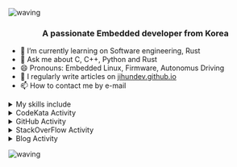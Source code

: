 ![waving](https://capsule-render.vercel.app/api?type=waving&height=200&text=Hi!%20I'm%20Jihun.&fontAlign=70&fontAlignY=40&color=gradient)

<h3 align="center">A passionate Embedded developer from Korea</h3>

- 🌱 I’m currently learning on Software engineering, Rust
- 💬 Ask me about C, C++, Python and Rust
- 😄 Pronouns: Embedded Linux, Firmware, Autonomus Driving
- 📝 I regularly write articles on [jihundev.github.io](https://jihundev.github.io/)
- 📫 How to contact me by e-mail

<details>
  <summary>My skills include</summary>
  <br>
  <div align=center>
  
  ## Most Used Language
  ![Top Langs](https://github-readme-stats.vercel.app/api/top-langs/?username=JihunDev&layout=compact)
  
  ## My Skills
  
  ### Language
  <img src="https://raw.githubusercontent.com/devicons/devicon/master/icons/c/c-original.svg" alt="c" width="40" height="40" />
  <img src="https://raw.githubusercontent.com/devicons/devicon/master/icons/cplusplus/cplusplus-original.svg" alt="cplusplus" width="40" height="40" />
  <img src="https://raw.githubusercontent.com/devicons/devicon/master/icons/embeddedc/embeddedc-original-wordmark.svg" alt="embeddedc" width="40" height="40" />
  <img src="https://raw.githubusercontent.com/devicons/devicon/master/icons/rust/rust-original.svg" alt="rust" width="40" height="40" />
  <img src="https://raw.githubusercontent.com/devicons/devicon/master/icons/python/python-original.svg" alt="python" width="40" height="40" />
  
  ### Framework
  <img src="https://raw.githubusercontent.com/devicons/devicon/master/icons/ros/ros-original-wordmark.svg" alt="ros" width="40" height="40" />
  <img src="https://raw.githubusercontent.com/devicons/devicon/master/icons/django/django-plain-wordmark.svg" alt="django" width="40" height="40" />
  <img src="https://raw.githubusercontent.com/devicons/devicon/master/icons/djangorest/djangorest-original.svg" alt="django Rest" width="40" height="40" />
  <img src="https://raw.githubusercontent.com/devicons/devicon/master/icons/flask/flask-original.svg" alt="flask" width="40" height="40" />

  ### IDE
  <img src="https://raw.githubusercontent.com/devicons/devicon/master/icons/vim/vim-original.svg" alt="vim" width="40" height="40" />
  <img src="https://raw.githubusercontent.com/devicons/devicon/master/icons/neovim/neovim-original.svg" alt="neovim" width="40" height="40" />  
  <img src="https://raw.githubusercontent.com/devicons/devicon/master/icons/vscode/vscode-original.svg" alt="vscode" width="40" height="40" />

  ### Tools
  <img src="https://raw.githubusercontent.com/devicons/devicon/master/icons/git/git-original.svg" alt="git" width="40" height="40" />
  <img src="https://raw.githubusercontent.com/devicons/devicon/master/icons/github/github-original.svg" alt="github" width="40" height="40" />
  <img src="https://raw.githubusercontent.com/devicons/devicon/master/icons/githubactions/githubactions-original.svg" alt="github Actions" width="40" height="40" />
  <img src="https://raw.githubusercontent.com/devicons/devicon/master/icons/slack/slack-original.svg" alt="slack" width="40" height="40" />
  <img src="https://raw.githubusercontent.com/devicons/devicon/master/icons/jira/jira-original.svg" alt="jira" width="40" height="40" />
  <img src="https://raw.githubusercontent.com/devicons/devicon/master/icons/confluence/confluence-original.svg" alt="confluence" width="40" height="40" />
  
  </div>
</details>

<details>
  <summary>CodeKata Activity</summary>
  <br>
  <div align=center>
    
  ### Codewars
  ![Codewars](https://github.r2v.ch/codewars?user=JihunDev&top_languages=true)
  
  ### LeetCode
  ![Leetcode Stats](https://leetcard.jacoblin.cool/JihunDev?ext=heatmap)
  
  </div>
</details>

<details>
  <summary>GitHub Activity</summary>
  <br>

<!--RECENT_ACTIVITY:start-->
1. ⭐ Starred [ApolloAuto/apollo](https://github.com/ApolloAuto/apollo)
2. ⭐ Starred [usdot-fhwa-stol/carma-platform](https://github.com/usdot-fhwa-stol/carma-platform)
3. 🔱 Forked [JihunDev/jekyll-theme-chirpy](https://github.com/JihunDev/jekyll-theme-chirpy) from [cotes2020/jekyll-theme-chirpy](https://github.com/cotes2020/jekyll-theme-chirpy)
4. ⭐ Starred [raycast/script-commands](https://github.com/raycast/script-commands)
5. ⭐ Starred [dersvenhesse/awesome-scriptable](https://github.com/dersvenhesse/awesome-scriptable)
<!--RECENT_ACTIVITY:end-->
  
</details>

<details>
  <summary>StackOverFlow Activity</summary>
  <br>
 
<!-- STACKOVERFLOW:START -->
- [Answer by Jihun Kim for How to use XADC's GPIO on Xilinx KC705 FPGA](https://stackoverflow.com/questions/76014345/how-to-use-xadcs-gpio-on-xilinx-kc705-fpga/76577900#76577900)
- [Answer by Jihun Kim for A timeout occurs while reading data from Python to HID](https://stackoverflow.com/questions/76469826/a-timeout-occurs-while-reading-data-from-python-to-hid/76571619#76571619)
- [A timeout occurs while reading data from Python to HID](https://stackoverflow.com/questions/76469826/a-timeout-occurs-while-reading-data-from-python-to-hid)
- [How to use XADC's GPIO on Xilinx KC705 FPGA](https://stackoverflow.com/questions/76014345/how-to-use-xadcs-gpio-on-xilinx-kc705-fpga)
- [Comment by Jihun Kim on Car speed measurement using 3-axis accelerometer](https://stackoverflow.com/questions/59171821/car-speed-measurement-using-3-axis-accelerometer/59843250#59843250)
<!-- STACKOVERFLOW:END -->
    
</details>
  
<details>
  <summary>Blog Activity</summary>
  <br>

<!-- BLOG-POST-LIST:START -->
- [Rust Web Development 서평](https://jihundev.github.io/posts/Rust_Web_Development_%EC%84%9C%ED%8F%89/)
- [머신러닝 엔지니어링 인 액션 서평](https://jihundev.github.io/posts/%EB%A8%B8%EC%8B%A0%EB%9F%AC%EB%8B%9D-%EC%97%94%EC%A7%80%EB%8B%88%EC%96%B4%EB%A7%81-%EC%9D%B8-%EC%95%A1%EC%85%98/)
- [스티븐 울프럼의 챗GPT 강의](https://jihundev.github.io/posts/%EC%8A%A4%ED%8B%B0%EB%B8%8C-%EC%9A%B8%ED%94%84%EB%9F%BC%EC%9D%98-%EC%B1%97GPT-%EA%B0%95%EC%9D%98/)
- [진화적 아키텍처 서평](https://jihundev.github.io/posts/%EC%A7%84%ED%99%94%EC%A0%81-%EC%95%84%ED%82%A4%ED%85%8D%EC%B2%98/)
<!-- BLOG-POST-LIST:END -->

</details>

![waving](https://capsule-render.vercel.app/api?type=waving&color=auto&height=100&section=footer)
